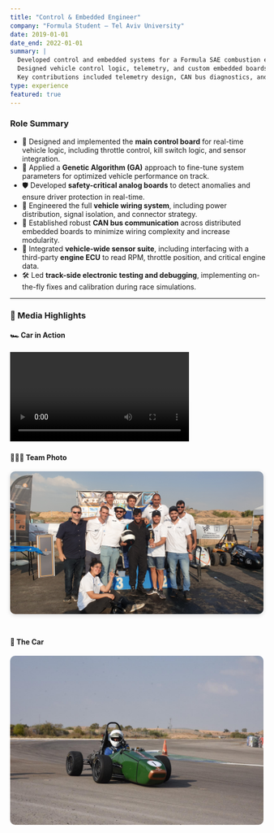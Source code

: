 ```yaml
---
title: "Control & Embedded Engineer"
company: "Formula Student – Tel Aviv University"
date: 2019-01-01
date_end: 2022-01-01
summary: |
  Developed control and embedded systems for a Formula SAE combustion engine race car.  
  Designed vehicle control logic, telemetry, and custom embedded boards.  
  Key contributions included telemetry design, CAN bus diagnostics, and driver control mapping.
type: experience
featured: true
---
```


### Role Summary

- 🧠 Designed and implemented the **main control board** for real-time vehicle logic, including throttle control, kill switch logic, and sensor integration.
- 🧮 Applied a **Genetic Algorithm (GA)** approach to fine-tune system parameters for optimized vehicle performance on track.
- 🛡️ Developed **safety-critical analog boards** to detect anomalies and ensure driver protection in real-time.
- 🔌 Engineered the full **vehicle wiring system**, including power distribution, signal isolation, and connector strategy.
- 📡 Established robust **CAN bus communication** across distributed embedded boards to minimize wiring complexity and increase modularity.
- 🔧 Integrated **vehicle-wide sensor suite**, including interfacing with a third-party **engine ECU** to read RPM, throttle position, and critical engine data.
- 🛠️ Led **track-side electronic testing and debugging**, implementing on-the-fly fixes and calibration during race simulations.

---

### 📸 Media Highlights

#### 🏎️ Car in Action

<video controls width="70%">
  <source src="car_action.mp4" type="video/mp4">
  Your browser does not support the video tag.
</video>

#### 🧑‍🤝‍🧑 Team Photo

<img src="team_photo.jpg" width="500" alt="Our Team" style="border-radius: 10px; box-shadow: 0 2px 8px rgba(0,0,0,0.15); margin-bottom: 1.5rem;" />

#### 🚗 The Car

<img src="car_photo.jpg" width="500" alt="Car" style="border-radius: 10px; margin-bottom: 1.5rem;" />
